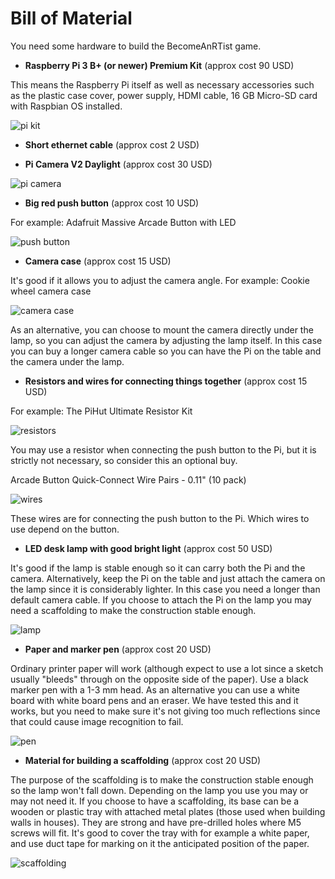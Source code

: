 # Bill of Material
You need some hardware to build the BecomeAnRTist game.

* __Raspberry Pi 3 B+ (or newer) Premium Kit__ (approx cost 90 USD)

This means the Raspberry Pi itself as well as necessary accessories such as the plastic case cover, power supply, HDMI cable, 16 GB Micro-SD card with Raspbian OS installed.

![pi kit](https://github.com/hcl-pnp-rtist/become-an-rtist/blob/master/images/pi_kit.png "Raspberry Pi 3 B+ Premium Kit")

* __Short ethernet cable__ (approx cost 2 USD)


* __Pi Camera V2 Daylight__ (approx cost 30 USD)

![pi camera](https://github.com/hcl-pnp-rtist/become-an-rtist/blob/master/images/pi_camera.png "Pi Camera V2 Daylight")

* __Big red push button__ (approx cost 10 USD)

For example: Adafruit Massive Arcade Button with LED

![push button](https://github.com/hcl-pnp-rtist/become-an-rtist/blob/master/images/pushbutton.png "Big red push button")

* __Camera case__ (approx cost 15 USD)

It's good if it allows you to adjust the camera angle. For example: Cookie wheel camera case

![camera case](https://github.com/hcl-pnp-rtist/become-an-rtist/blob/master/images/cameracase.png "Cookie wheel camera case")

As an alternative, you can choose to mount the camera directly under the lamp, so you can adjust the camera by adjusting the lamp itself. In this case you can buy a longer camera cable so you can have the Pi on the table and the camera under the lamp.

* __Resistors and wires for connecting things together__ (approx cost 15 USD)

For example: The PiHut Ultimate Resistor Kit

![resistors](https://github.com/hcl-pnp-rtist/become-an-rtist/blob/master/images/pi_resistors.png "Resistors")

You may use a resistor when connecting the push button to the Pi, but it is strictly not necessary, so consider this an optional buy.

Arcade Button Quick-Connect Wire Pairs - 0.11" (10 pack)

![wires](https://github.com/hcl-pnp-rtist/become-an-rtist/blob/master/images/pi_wires.png "Wires")

These wires are for connecting the push button to the Pi. Which wires to use depend on the button.

* __LED desk lamp with good bright light__ (approx cost 50 USD)

It's good if the lamp is stable enough so it can carry both the Pi and the camera. Alternatively, keep the Pi on the table and just attach the camera on the lamp since it is considerably lighter. In this case you need a longer than default camera cable. If you choose to attach the Pi on the lamp you may need a scaffolding to make the construction stable enough.

![lamp](https://github.com/hcl-pnp-rtist/become-an-rtist/blob/master/images/desklamp.png "Desk lamp")

* __Paper and marker pen__ (approx cost 20 USD)

Ordinary printer paper will work (although expect to use a lot since a sketch usually "bleeds" through on the opposite side of the paper). Use a black marker pen with a 1-3 mm head.
As an alternative you can use a white board with white board pens and an eraser. We have tested this and it works, but you need to make sure it's not giving too much reflections since that could cause image recognition to fail.

![pen](https://github.com/hcl-pnp-rtist/become-an-rtist/blob/master/images/pen.png "Marker pen")

* __Material for building a scaffolding__ (approx cost 20 USD)

The purpose of the scaffolding is to make the construction stable enough so the lamp won't fall down. Depending on the lamp you use you may or may not need it. If you choose to have a scaffolding, its base can be a wooden or plastic tray with attached metal plates (those used when building walls in houses). They are strong and have pre-drilled holes where M5 screws will fit. It's good to cover the tray with for example a white paper, and use duct tape for marking on it the anticipated position of the paper.

![scaffolding](https://github.com/hcl-pnp-rtist/become-an-rtist/blob/master/images/scaffolding.png "Scaffolding")



